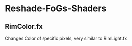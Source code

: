 # Reshade-FoGs-Shaders

## RimColor.fx 
Changes Color of specific pixels, very similar to RimLight.fx
